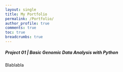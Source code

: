 ```yaml
---
layout: single
title: My Portfolio
permalink: /Portfolio/
author_profile: true
comments: true
toc: true
breadcrumbs: true
---
```


##### Project 01 | Basic Genomic Data Analysis with Python  
 Blablabla
